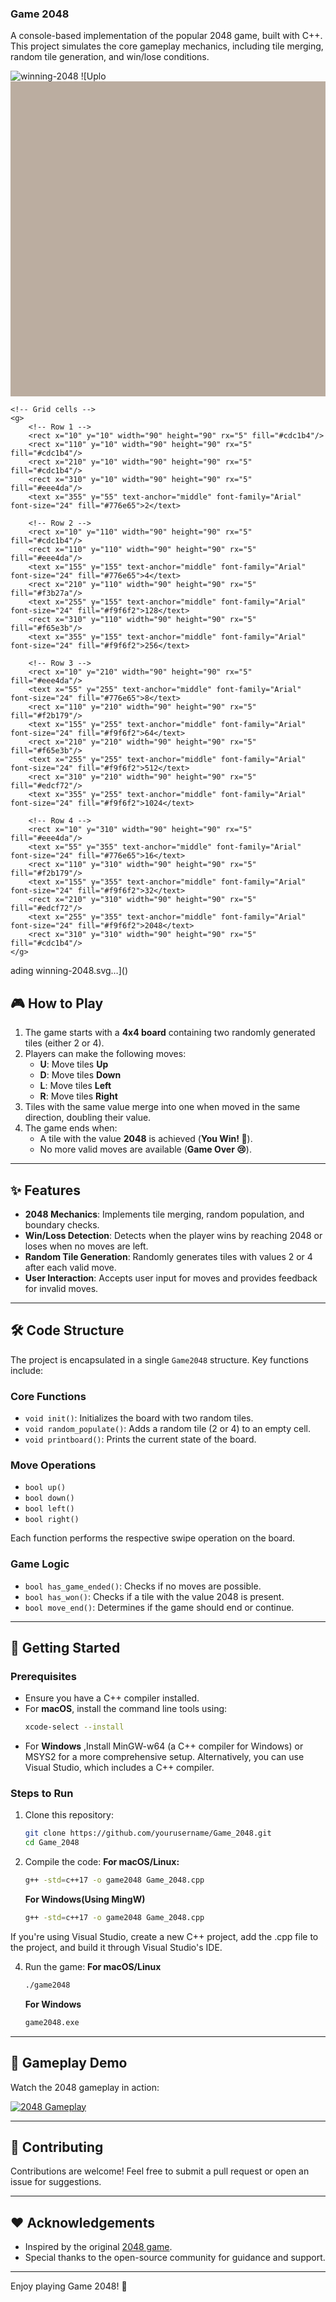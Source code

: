 ### Game 2048

A console-based implementation of the popular 2048 game, built with C++. This project simulates the core gameplay mechanics, including tile merging, random tile generation, and win/lose conditions.


![winning-2048](https://github.com/user-attachments/assets/38ad33ca-a3e2-480e-bec8-f06687c0c1c0)
![Uplo<svg viewBox="0 0 400 400" xmlns="http://www.w3.org/2000/svg">
    <!-- Background -->
    <rect width="400" height="400" fill="#bbada0"/>
    
    <!-- Grid cells -->
    <g>
        <!-- Row 1 -->
        <rect x="10" y="10" width="90" height="90" rx="5" fill="#cdc1b4"/>
        <rect x="110" y="10" width="90" height="90" rx="5" fill="#cdc1b4"/>
        <rect x="210" y="10" width="90" height="90" rx="5" fill="#cdc1b4"/>
        <rect x="310" y="10" width="90" height="90" rx="5" fill="#eee4da"/>
        <text x="355" y="55" text-anchor="middle" font-family="Arial" font-size="24" fill="#776e65">2</text>
        
        <!-- Row 2 -->
        <rect x="10" y="110" width="90" height="90" rx="5" fill="#cdc1b4"/>
        <rect x="110" y="110" width="90" height="90" rx="5" fill="#eee4da"/>
        <text x="155" y="155" text-anchor="middle" font-family="Arial" font-size="24" fill="#776e65">4</text>
        <rect x="210" y="110" width="90" height="90" rx="5" fill="#f3b27a"/>
        <text x="255" y="155" text-anchor="middle" font-family="Arial" font-size="24" fill="#f9f6f2">128</text>
        <rect x="310" y="110" width="90" height="90" rx="5" fill="#f65e3b"/>
        <text x="355" y="155" text-anchor="middle" font-family="Arial" font-size="24" fill="#f9f6f2">256</text>
        
        <!-- Row 3 -->
        <rect x="10" y="210" width="90" height="90" rx="5" fill="#eee4da"/>
        <text x="55" y="255" text-anchor="middle" font-family="Arial" font-size="24" fill="#776e65">8</text>
        <rect x="110" y="210" width="90" height="90" rx="5" fill="#f2b179"/>
        <text x="155" y="255" text-anchor="middle" font-family="Arial" font-size="24" fill="#f9f6f2">64</text>
        <rect x="210" y="210" width="90" height="90" rx="5" fill="#f65e3b"/>
        <text x="255" y="255" text-anchor="middle" font-family="Arial" font-size="24" fill="#f9f6f2">512</text>
        <rect x="310" y="210" width="90" height="90" rx="5" fill="#edcf72"/>
        <text x="355" y="255" text-anchor="middle" font-family="Arial" font-size="24" fill="#f9f6f2">1024</text>
        
        <!-- Row 4 -->
        <rect x="10" y="310" width="90" height="90" rx="5" fill="#eee4da"/>
        <text x="55" y="355" text-anchor="middle" font-family="Arial" font-size="24" fill="#776e65">16</text>
        <rect x="110" y="310" width="90" height="90" rx="5" fill="#f2b179"/>
        <text x="155" y="355" text-anchor="middle" font-family="Arial" font-size="24" fill="#f9f6f2">32</text>
        <rect x="210" y="310" width="90" height="90" rx="5" fill="#edcf72"/>
        <text x="255" y="355" text-anchor="middle" font-family="Arial" font-size="24" fill="#f9f6f2">2048</text>
        <rect x="310" y="310" width="90" height="90" rx="5" fill="#cdc1b4"/>
    </g>
</svg>
ading winning-2048.svg…]()


## 🎮 How to Play

1. The game starts with a **4x4 board** containing two randomly generated tiles (either 2 or 4).
2. Players can make the following moves:
   - **U**: Move tiles **Up**
   - **D**: Move tiles **Down**
   - **L**: Move tiles **Left**
   - **R**: Move tiles **Right**
3. Tiles with the same value merge into one when moved in the same direction, doubling their value.
4. The game ends when:
   - A tile with the value **2048** is achieved (**You Win! 🎉**).
   - No more valid moves are available (**Game Over 😢**).

---

## ✨ Features

- **2048 Mechanics**: Implements tile merging, random population, and boundary checks.
- **Win/Loss Detection**: Detects when the player wins by reaching 2048 or loses when no moves are left.
- **Random Tile Generation**: Randomly generates tiles with values 2 or 4 after each valid move.
- **User Interaction**: Accepts user input for moves and provides feedback for invalid moves.

---

## 🛠️ Code Structure

The project is encapsulated in a single `Game2048` structure. Key functions include:

### Core Functions
- `void init()`: Initializes the board with two random tiles.
- `void random_populate()`: Adds a random tile (2 or 4) to an empty cell.
- `void printboard()`: Prints the current state of the board.

### Move Operations
- `bool up()`
- `bool down()`
- `bool left()`
- `bool right()`

Each function performs the respective swipe operation on the board.

### Game Logic
- `bool has_game_ended()`: Checks if no moves are possible.
- `bool has_won()`: Checks if a tile with the value 2048 is present.
- `bool move_end()`: Determines if the game should end or continue.

---


## 🚀 Getting Started

### Prerequisites
- Ensure you have a C++ compiler installed.
- For **macOS**, install the command line tools using:
  ```bash
  xcode-select --install
  ```
- For **Windows** ,Install MinGW-w64 (a C++ compiler for Windows) or MSYS2 for a more comprehensive setup. Alternatively, you can use Visual Studio, which includes a C++ compiler.

### Steps to Run

1. Clone this repository:
   ```bash
   git clone https://github.com/yourusername/Game_2048.git
   cd Game_2048
   ```
2. Compile the code:
   **For macOS/Linux:**
   ```bash
   g++ -std=c++17 -o game2048 Game_2048.cpp
   ```
   **For Windows(Using MingW)**
   ```bash
   g++ -std=c++17 -o game2048 Game_2048.cpp
   ```
If you're using Visual Studio, create a new C++ project, add the .cpp file to the project, and build it through Visual Studio's IDE.

4. Run the game:
   **For macOS/Linux**
   ```bash
   ./game2048
   ```
   **For Windows**
   ```bash
   game2048.exe
    ```

---


## 🎥 Gameplay Demo

Watch the 2048 gameplay in action:

[![2048 Gameplay](https://youtu.be/GRJFz3mAGac)](https://youtu.be/GRJFz3mAGac)

---



## 🤝 Contributing

Contributions are welcome! Feel free to submit a pull request or open an issue for suggestions.

---


## ❤️ Acknowledgements

- Inspired by the original [2048 game](https://2048game.com/).
- Special thanks to the open-source community for guidance and support.

---

Enjoy playing Game 2048! 🚀


